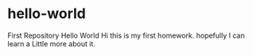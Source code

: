 # hello-world
First Repository  Hello World
Hi  this is my first homework.  hopefully  I can learn a  Little more about it.
